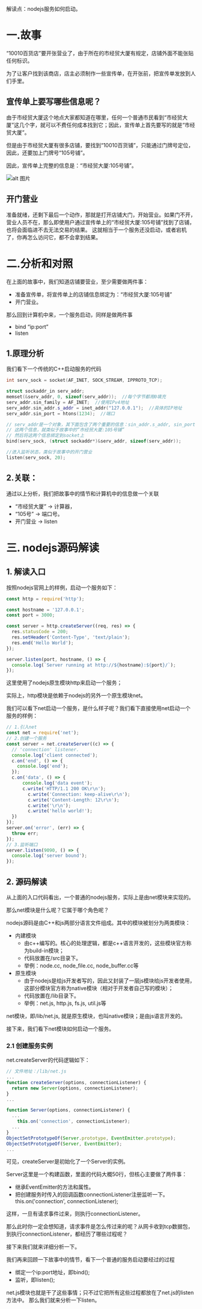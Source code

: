 解读点：nodejs服务如何启动。
# 一.故事
“10010百货店”要开张营业了，由于所在的市经贸大厦有规定，店铺外面不能张贴任何标识。

为了让客户找到该商店，店主必须制作一些宣传单，在开张前，把宣传单发放到人们手里。

## 宣传单上要写哪些信息呢？

由于市经贸大厦这个地点大家都知道在哪里，任何一个普通市民看到“市经贸大厦”这几个字，就可以不费任何成本找到它；因此，宣传单上首先要写的就是“市经贸大厦”。

但是由于市经贸大厦有很多店铺，要找到“10010百货铺”，只能通过门牌号定位，因此，还要加上门牌号“105号铺”。

因此，宣传单上完整的信息是：“市经贸大厦:105号铺”。

![alt 图片]()

## 开门营业
准备就绪，还剩下最后一个动作，那就是打开店铺大门，开始营业。如果门不开，营业人员不在，那么即使用户通过宣传单上的“市经贸大厦:105号铺”找到了店铺，也将会面临进不去无法交易的结果。
这就相当于一个服务还没启动，或者宕机了，你再怎么访问它，都不会拿到结果。

# 二.分析和对照
在上面的故事中，我们知道店铺要营业，至少需要做两件事：
* 准备宣传单，将宣传单上的店铺信息绑定为：“市经贸大厦:105号铺”
* 开门营业。

那么回到计算机中来，一个服务启动，同样是做两件事

* bind “ip:port”
* listen

## 1.原理分析
我们看下一个传统的C++启动服务的代码

```c++
int serv_sock = socket(AF_INET, SOCK_STREAM, IPPROTO_TCP);

struct sockaddr_in serv_addr;
memset(&serv_addr, 0, sizeof(serv_addr));  //每个字节都用0填充
serv_addr.sin_family = AF_INET;  //使用IPv4地址
serv_addr.sin_addr.s_addr = inet_addr("127.0.0.1");  //具体的IP地址
serv_addr.sin_port = htons(1234);  //端口

// serv_addr是一个对象，其下面包含了两个重要的信息：sin_addr.s_addr, sin_port
// 这两个信息，就类似于故事中的“市经贸大厦:105号铺”
// 然后将这两个信息绑定到socket上
bind(serv_sock, (struct sockaddr*)&serv_addr, sizeof(serv_addr));

//进入监听状态，类似于故事中的开门营业
listen(serv_sock, 20);
```

## 2.关联：
通过以上分析，我们把故事中的情节和计算机中的信息做一个关联
* “市经贸大厦” -> 计算器，
* “105号” -> 端口号。
* 开门营业 -> listen

# 三. nodejs源码解读
## 1. 解读入口

按照nodejs官网上的样例，启动一个服务如下：
```js
const http = require('http');

const hostname = '127.0.0.1';
const port = 3000;

const server = http.createServer((req, res) => {
  res.statusCode = 200;
  res.setHeader('Content-Type', 'text/plain');
  res.end('Hello World');
});

server.listen(port, hostname, () => {
  console.log(`Server running at http://${hostname}:${port}/`);
});
```
这里使用了nodejs原生模块http来启动一个服务；

实际上，http模块是依赖于nodejs的另外一个原生模块net。

我们可以看下net启动一个服务，是什么样子呢？我们看下直接使用net启动一个服务的样例：

```js
// 1.引入net
const net = require('net');
// 2.创建一个服务
const server = net.createServer((c) => {
  // 'connection' listener.
  console.log('client connected');
  c.on('end', () => {
    console.log('end');
  });
  c.on('data', () => {
      console.log('data event');
      c.write('HTTP/1.1 200 OK\r\n');
        c.write('Connection: keep-alive\r\n');
        c.write('Content-Length: 12\r\n');
        c.write('\r\n');
        c.write('hello world!');
  })
});
server.on('error', (err) => {
  throw err;
});
// 3.监听端口
server.listen(9090, () => {
  console.log('server bound');
});
```

## 2. 源码解读
从上面的入口代码看出，一个普通的nodejs服务，实际上是由net模块来实现的。

那么net模块是什么呢？它属于哪个角色呢？

nodejs源码是由C++和js两部分语言文件组成。其中的模块被划分为两类模块：

* 内建模块
  * 由c++编写的。核心的处理逻辑，都是c++语言开发的，这些模块官方称为build-in模块；
  * 代码放置在/src目录下。
  * 举例：node.cc, node_file.cc, node_buffer.cc等
* 原生模块
  * 由于nodejs是给js开发者写的，因此又封装了一层js模块给js开发者使用，这部分模块官方称为native模块（相对于开发者自己写的模块）；
  * 代码放置在/lib目录下。
  * 举例：net.js, http.js, fs.js, util.js等

net模块，即/lib/net.js, 就是原生模块，也叫native模块；是由js语言开发的。

接下来，我们看下net模块如何启动一个服务。

### 2.1 创建服务实例
net.createServer的代码逻辑如下：
```js
// 文件地址：/lib/net.js
...
function createServer(options, connectionListener) {
  return new Server(options, connectionListener);
}
...

function Server(options, connectionListener) {
  ...
    this.on('connection', connectionListener);
  ...
}
ObjectSetPrototypeOf(Server.prototype, EventEmitter.prototype);
ObjectSetPrototypeOf(Server, EventEmitter);
...

```

可见，createServer是初始化了一个Server的实例。

Server这里是一个构建函数，里面的代码大概50行，但核心主要做了两件事：
* 继承EventEmitter的方法和属性。
* 把创建服务时传入的回调函数connectionListener注册监听一下。this.on('connection', connectionListener);

这样，一旦有请求事件过来，则执行connectionListener。

那么此时你一定会想知道，请求事件是怎么传过来的呢？从网卡收到tcp数据包，到执行connectionListener，都经历了哪些过程呢？

接下来我们就来详细分析一下。

我们再来回顾一下故事中的情节，看下一个普通的服务启动要经过的过程
* 绑定一个ip:port地址，即bind();
* 监听，即listen();

net.js模块也就是干了这些事情；只不过它把所有这些过程都放在了net.js的listen方法中。
那么我们就来分析一下listen。

